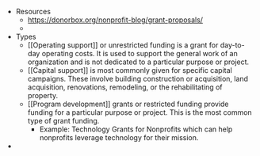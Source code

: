- Resources
	- https://donorbox.org/nonprofit-blog/grant-proposals/
	-
- Types
	- [[Operating support]] or unrestricted funding is a grant for day-to-day operating costs. It is used to support the general work of an organization and is not dedicated to a particular purpose or project.
	- [[Capital support]] is most commonly given for specific capital campaigns. These involve building construction or acquisition, land acquisition, renovations, remodeling, or the rehabilitating of property.
	- [[Program development]] grants or restricted funding provide funding for a particular purpose or project. This is the most common type of grant funding.
		- Example: Technology Grants for Nonprofits which can help nonprofits leverage technology for their mission.
-